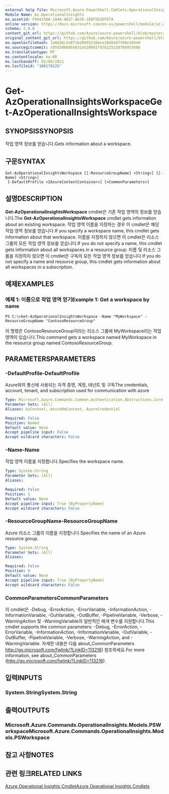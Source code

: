 ```yaml
---
external help file: Microsoft.Azure.PowerShell.Cmdlets.OperationalInsights.dll-Help.xml
Module Name: Az.OperationalInsights
ms.assetid: F94415DA-1A4A-4D37-A626-1EDF5D1EFE74
online version: https://docs.microsoft.com/en-us/powershell/module/az.operationalinsights/get-azoperationalinsightsworkspace
schema: 2.0.0
content_git_url: https://github.com/Azure/azure-powershell/blob/master/src/OperationalInsights/OperationalInsights/help/Get-AzOperationalInsightsWorkspace.md
original_content_git_url: https://github.com/Azure/azure-powershell/blob/master/src/OperationalInsights/OperationalInsights/help/Get-AzOperationalInsightsWorkspace.md
ms.openlocfilehash: 1a0d36c2e871bd0495216bce18d84dff60e1044d
ms.sourcegitcommit: c05d3d669b5631e526841f47b22513d78495350b
ms.translationtype: MT
ms.contentlocale: ko-KR
ms.lasthandoff: 02/09/2021
ms.locfileid: "100179225"
---
```

# <span data-ttu-id="742b5-101">Get-AzOperationalInsightsWorkspace</span><span class="sxs-lookup"><span data-stu-id="742b5-101">Get-AzOperationalInsightsWorkspace</span></span>

## <span data-ttu-id="742b5-102">SYNOPSIS</span><span class="sxs-lookup"><span data-stu-id="742b5-102">SYNOPSIS</span></span>
<span data-ttu-id="742b5-103">작업 영역 정보를 얻습니다.</span><span class="sxs-lookup"><span data-stu-id="742b5-103">Gets information about a workspace.</span></span>

## <span data-ttu-id="742b5-104">구문</span><span class="sxs-lookup"><span data-stu-id="742b5-104">SYNTAX</span></span>

```
Get-AzOperationalInsightsWorkspace [[-ResourceGroupName] <String>] [[-Name] <String>]
 [-DefaultProfile <IAzureContextContainer>] [<CommonParameters>]
```

## <span data-ttu-id="742b5-105">설명</span><span class="sxs-lookup"><span data-stu-id="742b5-105">DESCRIPTION</span></span>
<span data-ttu-id="742b5-106">**Get-AzOperationalInsightsWorkspace** cmdlet은 기존 작업 영역의 정보를 얻습니다.</span><span class="sxs-lookup"><span data-stu-id="742b5-106">The **Get-AzOperationalInsightsWorkspace** cmdlet gets information about an existing workspace.</span></span>
<span data-ttu-id="742b5-107">작업 영역 이름을 지정하는 경우 이 cmdlet은 해당 작업 영역 정보를 얻습니다.</span><span class="sxs-lookup"><span data-stu-id="742b5-107">If you specify a workspace name, this cmdlet gets information about that workspace.</span></span>
<span data-ttu-id="742b5-108">이름을 지정하지 않으면 이 cmdlet은 리소스 그룹의 모든 작업 영역 정보를 얻습니다.</span><span class="sxs-lookup"><span data-stu-id="742b5-108">If you do not specify a name, this cmdlet gets information about all workspaces in a resource group.</span></span>
<span data-ttu-id="742b5-109">이름 및 리소스 그룹을 지정하지 않으면 이 cmdlet은 구독의 모든 작업 영역 정보를 얻습니다.</span><span class="sxs-lookup"><span data-stu-id="742b5-109">If you do not specify a name and resource group, this cmdlet gets information about all workspaces in a subscription.</span></span>

## <span data-ttu-id="742b5-110">예제</span><span class="sxs-lookup"><span data-stu-id="742b5-110">EXAMPLES</span></span>

### <span data-ttu-id="742b5-111">예제 1: 이름으로 작업 영역 얻기</span><span class="sxs-lookup"><span data-stu-id="742b5-111">Example 1: Get a workspace by name</span></span>
```
PS C:\>Get-AzOperationalInsightsWorkspace -Name "MyWorkspace" -ResourceGroupName "ContosoResourceGroup"
```

<span data-ttu-id="742b5-112">이 명령은 ContosoResourceGroup이라는 리소스 그룹에 MyWorkspace라는 작업 영역이 있습니다.</span><span class="sxs-lookup"><span data-stu-id="742b5-112">This command gets a workspace named MyWorkspace in the resource group named ContosoResourceGroup.</span></span>

## <span data-ttu-id="742b5-113">PARAMETERS</span><span class="sxs-lookup"><span data-stu-id="742b5-113">PARAMETERS</span></span>

### <span data-ttu-id="742b5-114">-DefaultProfile</span><span class="sxs-lookup"><span data-stu-id="742b5-114">-DefaultProfile</span></span>
<span data-ttu-id="742b5-115">Azure와의 통신에 사용되는 자격 증명, 계정, 테넌트 및 구독</span><span class="sxs-lookup"><span data-stu-id="742b5-115">The credentials, account, tenant, and subscription used for communication with azure</span></span>

```yaml
Type: Microsoft.Azure.Commands.Common.Authentication.Abstractions.Core.IAzureContextContainer
Parameter Sets: (All)
Aliases: AzContext, AzureRmContext, AzureCredential

Required: False
Position: Named
Default value: None
Accept pipeline input: False
Accept wildcard characters: False
```

### <span data-ttu-id="742b5-116">-Name</span><span class="sxs-lookup"><span data-stu-id="742b5-116">-Name</span></span>
<span data-ttu-id="742b5-117">작업 영역 이름을 지정합니다.</span><span class="sxs-lookup"><span data-stu-id="742b5-117">Specifies the workspace name.</span></span>

```yaml
Type: System.String
Parameter Sets: (All)
Aliases:

Required: False
Position: 1
Default value: None
Accept pipeline input: True (ByPropertyName)
Accept wildcard characters: False
```

### <span data-ttu-id="742b5-118">-ResourceGroupName</span><span class="sxs-lookup"><span data-stu-id="742b5-118">-ResourceGroupName</span></span>
<span data-ttu-id="742b5-119">Azure 리소스 그룹의 이름을 지정합니다.</span><span class="sxs-lookup"><span data-stu-id="742b5-119">Specifies the name of an Azure resource group.</span></span>

```yaml
Type: System.String
Parameter Sets: (All)
Aliases:

Required: False
Position: 0
Default value: None
Accept pipeline input: True (ByPropertyName)
Accept wildcard characters: False
```

### <span data-ttu-id="742b5-120">CommonParameters</span><span class="sxs-lookup"><span data-stu-id="742b5-120">CommonParameters</span></span>
<span data-ttu-id="742b5-121">이 cmdlet은 -Debug, -ErrorAction, -ErrorVariable, -InformationAction, -InformationVariable, -OutVariable, -OutBuffer, -PipelineVariable, -Verbose, -WarningAction 및 -WarningVariable의 일반적인 매개 변수를 지원합니다.</span><span class="sxs-lookup"><span data-stu-id="742b5-121">This cmdlet supports the common parameters: -Debug, -ErrorAction, -ErrorVariable, -InformationAction, -InformationVariable, -OutVariable, -OutBuffer, -PipelineVariable, -Verbose, -WarningAction, and -WarningVariable.</span></span> <span data-ttu-id="742b5-122">자세한 내용은 다음 about_CommonParameters http://go.microsoft.com/fwlink/?LinkID=113216) 참조하세요.</span><span class="sxs-lookup"><span data-stu-id="742b5-122">For more information, see about_CommonParameters (http://go.microsoft.com/fwlink/?LinkID=113216).</span></span>

## <span data-ttu-id="742b5-123">입력</span><span class="sxs-lookup"><span data-stu-id="742b5-123">INPUTS</span></span>

### <span data-ttu-id="742b5-124">System.String</span><span class="sxs-lookup"><span data-stu-id="742b5-124">System.String</span></span>

## <span data-ttu-id="742b5-125">출력</span><span class="sxs-lookup"><span data-stu-id="742b5-125">OUTPUTS</span></span>

### <span data-ttu-id="742b5-126">Microsoft.Azure.Commands.OperationalInsights.Models.PSWorkspace</span><span class="sxs-lookup"><span data-stu-id="742b5-126">Microsoft.Azure.Commands.OperationalInsights.Models.PSWorkspace</span></span>

## <span data-ttu-id="742b5-127">참고 사항</span><span class="sxs-lookup"><span data-stu-id="742b5-127">NOTES</span></span>

## <span data-ttu-id="742b5-128">관련 링크</span><span class="sxs-lookup"><span data-stu-id="742b5-128">RELATED LINKS</span></span>

[<span data-ttu-id="742b5-129">Azure Operational Insights Cmdlet</span><span class="sxs-lookup"><span data-stu-id="742b5-129">Azure Operational Insights Cmdlets</span></span>](./Az.OperationalInsights.md)



